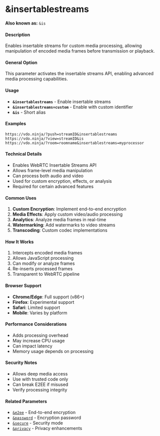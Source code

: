 # &insertablestreams

**Also known as:** `&is`

#### **Description**

Enables insertable streams for custom media processing, allowing manipulation of encoded media frames before transmission or playback.

#### **General Option**

This parameter activates the insertable streams API, enabling advanced media processing capabilities.

#### **Usage**

* **`&insertablestreams`** - Enable insertable streams
* **`&insertablestreams=custom`** - Enable with custom identifier
* **`&is`** - Short alias

#### **Examples**

```
https://vdo.ninja/?push=streamID&insertablestreams
https://vdo.ninja/?view=streamID&is
https://vdo.ninja/?room=roomname&insertablestreams=myprocessor
```

#### **Technical Details**

* Enables WebRTC Insertable Streams API
* Allows frame-level media manipulation
* Can process both audio and video
* Used for custom encryption, effects, or analysis
* Required for certain advanced features

#### **Common Uses**

1. **Custom Encryption**: Implement end-to-end encryption
2. **Media Effects**: Apply custom video/audio processing
3. **Analytics**: Analyze media frames in real-time
4. **Watermarking**: Add watermarks to video streams
5. **Transcoding**: Custom codec implementations

#### **How It Works**

1. Intercepts encoded media frames
2. Allows JavaScript processing
3. Can modify or analyze frames
4. Re-inserts processed frames
5. Transparent to WebRTC pipeline

#### **Browser Support**

* **Chrome/Edge**: Full support (v86+)
* **Firefox**: Experimental support
* **Safari**: Limited support
* **Mobile**: Varies by platform

#### **Performance Considerations**

* Adds processing overhead
* May increase CPU usage
* Can impact latency
* Memory usage depends on processing

#### **Security Notes**

* Allows deep media access
* Use with trusted code only
* Can break E2EE if misused
* Verify processing integrity

#### **Related Parameters**

* [`&e2ee`](../setup-parameters/and-e2ee.md) - End-to-end encryption
* [`&password`](../setup-parameters/and-password.md) - Encryption password
* [`&secure`](../../source-settings/secure.md) - Security mode
* [`&privacy`](../turn-and-stun-parameters/and-privacy.md) - Privacy enhancements